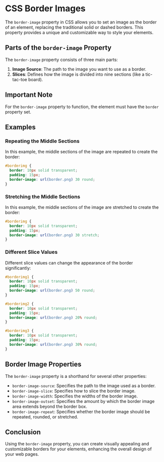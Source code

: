 # CSS Border Images
The `border-image` property in CSS allows you to set an image as the border of an element, replacing the traditional solid or dashed borders. This property provides a unique and customizable way to style your elements.
## Parts of the `border-image` Property
The `border-image` property consists of three main parts:
1. **Image Source**: The path to the image you want to use as a border.
2. **Slices**: Defines how the image is divided into nine sections (like a tic-tac-toe board).
## Important Note
For the `border-image` property to function, the element must have the `border` property set.
## Examples
### Repeating the Middle Sections
In this example, the middle sections of the image are repeated to create the border:
```css
#borderimg {
  border: 10px solid transparent;
  padding: 15px;
  border-image: url(border.png) 30 round;
}
```

### Stretching the Middle Sections

In this example, the middle sections of the image are stretched to create the border:

```css
#borderimg {
  border: 10px solid transparent;
  padding: 15px;
  border-image: url(border.png) 30 stretch;
}
```

### Different Slice Values

Different slice values can change the appearance of the border significantly:

```css
#borderimg1 {
  border: 10px solid transparent;
  padding: 15px;
  border-image: url(border.png) 50 round;
}

#borderimg2 {
  border: 10px solid transparent;
  padding: 15px;
  border-image: url(border.png) 20% round;
}

#borderimg3 {
  border: 10px solid transparent;
  padding: 15px;
  border-image: url(border.png) 30% round;
}
```

## Border Image Properties

The `border-image` property is a shorthand for several other properties:

- `border-image-source`: Specifies the path to the image used as a border.
- `border-image-slice`: Specifies how to slice the border image.
- `border-image-width`: Specifies the widths of the border image.
- `border-image-outset`: Specifies the amount by which the border image area extends beyond the border box.
- `border-image-repeat`: Specifies whether the border image should be repeated, rounded, or stretched.



## Conclusion

Using the `border-image` property, you can create visually appealing and customizable borders for your elements, enhancing the overall design of your web pages.

